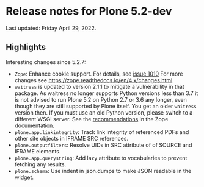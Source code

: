# Release notes for Plone 5.2-dev

Last updated: Friday April 29, 2022.

## Highlights

Interesting changes since 5.2.7:

* `Zope`: Enhance cookie support. For details, see [issue 1010](https://github.com/zopefoundation/Zope/issues/1010)
  For more changes see https://zope.readthedocs.io/en/4.x/changes.html
* `waitress` is updated to version 2.1.1 to mitigate a vulnerability in that package. As waitress no longer supports Python versions less than 3.7 it is not advised to run Plone 5.2 on Python 2.7 or 3.6 any longer, even though they are still supported by Plone itself. You get an older `waitress` version then. If you must use an old Python version, please switch to a different WSGI server.  See the [recommendations](https://zope.readthedocs.io/en/latest/operation.html#recommended-wsgi-servers) in the Zope documentation.
* `plone.app.linkintegrity`: Track link integrity of referenced PDFs and other site objects in IFRAME SRC references.
* `plone.outputfilters`: Resolve UIDs in SRC attribute of of SOURCE and IFRAME elements.
* `plone.app.querystring`: Add lazy attribute to vocabularies to prevent fetching any results.
* `plone.schema`: Use indent in json.dumps to make JSON readable in the widget.
